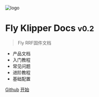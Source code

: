 ![logo](/logo.svg)
 
# Fly Klipper Docs <small>v0.2</small>
 
> Fly RRF固件文档
 
- 产品文档
- 入门教程
- 常见问题
- 进阶教程
- 基础配置

[Github](https://github.com/kluoyun/klipper-docs/)
[开始](README)